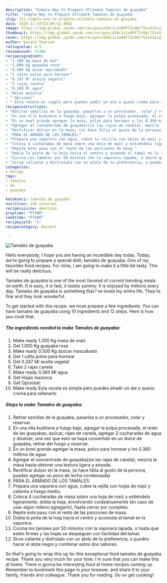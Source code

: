 ```yaml
---
description: "Simple Way to Prepare Ultimate Tamales de guayaba"
title: "Simple Way to Prepare Ultimate Tamales de guayaba"
slug: 211-simple-way-to-prepare-ultimate-tamales-de-guayaba
date: 2020-11-15T23:09:53.998Z
image: https://img-global.cpcdn.com/recipes/d36c1c1e09f72c08/751x532cq70/tamales-de-guayaba-foto-principal.jpg
thumbnail: https://img-global.cpcdn.com/recipes/d36c1c1e09f72c08/751x532cq70/tamales-de-guayaba-foto-principal.jpg
cover: https://img-global.cpcdn.com/recipes/d36c1c1e09f72c08/751x532cq70/tamales-de-guayaba-foto-principal.jpg
author: Gerald Pearson
ratingvalue: 4.5
reviewcount: 31386
recipeingredient:
- "1.200 Kg masa de maz"
- "1.000 Kg guayaba rosa"
- "0.500 Kg azcar mascabado"
- "1 cdita polvo para hornear"
- "0.247 Ml aceite vegetal"
- "2 rajas canela"
- "0.360 Ml agua"
- "Hojas mazorca"
- " Opcional"
- " Esta receta es simple pero puedes aadir un ate o queso crema para rellenarlo"
recipeinstructions:
- "Retirar semillas de la guayaba, pasarlas a un procesador, colar y reservar."
- "En una olla budinera a fuego bajo, agregar la pulpa procesada, el resto de las guayabas, azúcar, rajas de canela, agregar 2 cucharadas de agua y disolver, una vez que esto se haya convertido en un dulce de guayaba, retirar del fuego y reservar."
- "En un bowl grande agregar la masa, polvo para hornear y los 0.360 militros de agua."
- "Agregar el concentrado de guayaba(sin las rajas de canela), mezcla la masa hasta obtener una textura ligera y aireada."
- "Rectificar dulzor en la masa, (si hace falta al gusto de la persona, puedes agregar un poco de leche condensada)."
- "PARA EL ARMADO DE LOS TAMALES:"
- "Prepara una vaporera con agua, cubre la rejilla con hojas de maíz y calienta a fuego medio."
- "Coloca 4 cucharadas de masa sobre una hoja de maíz y extiéndela ligeramente, dobla la hoja, envolviendo cuidadosamente (en caso de usar algún relleno agregarlo), hasta cerrar por completo."
- "Repite este paso con el resto de las porciones de masa."
- "Dobla la pinta de la hoja hacia el centro y acomoda el tamal en la vaporera."
- "Cocina los tamales por 50 minutos con la vaporera tapada, o hasta que estén firmes y las hojas se despeguen con facilidad del tamal."
- "Sirve caliente y disfrutalo con un atole de tu preferencia, o puedes hacer el atole negro y combinar estos dos sabores."
categories:
- Recipe
tags:
- tamales
- de
- guayaba

katakunci: tamales de guayaba 
nutrition: 249 calories
recipecuisine: American
preptime: "PT30M"
cooktime: "PT40M"
recipeyield: "1"
recipecategory: Dessert

---
```



![Tamales de guayaba](https://img-global.cpcdn.com/recipes/d36c1c1e09f72c08/751x532cq70/tamales-de-guayaba-foto-principal.jpg)

Hello everybody, I hope you are having an incredible day today. Today, we're going to prepare a special dish, tamales de guayaba. One of my favorites food recipes. For mine, I am going to make it a little bit tasty. This will be really delicious.

Tamales de guayaba is one of the most favored of current trending meals on earth. It is easy, it is fast, it tastes yummy. It is enjoyed by millions every day. Tamales de guayaba is something that I've loved my entire life. They're fine and they look wonderful.




To get started with this recipe, we must prepare a few ingredients. You can have tamales de guayaba using 10 ingredients and 12 steps. Here is how you cook that.

<!--inarticleads1-->

##### The ingredients needed to make Tamales de guayaba:

1. Make ready 1.200 Kg masa de maíz
1. Get 1.000 Kg guayaba rosa
1. Make ready 0.500 Kg azúcar mascabado
1. Get 1 cdita polvo para hornear
1. Get 0.247 Ml aceite vegetal
1. Take 2 rajas canela
1. Make ready 0.360 Ml agua
1. Get Hojas mazorca
1. Get  Opcional:
1. Make ready  Esta receta es simple pero puedes añadir un ate o queso crema para rellenarlo




<!--inarticleads2-->

##### Steps to make Tamales de guayaba:

1. Retirar semillas de la guayaba, pasarlas a un procesador, colar y reservar.
1. En una olla budinera a fuego bajo, agregar la pulpa procesada, el resto de las guayabas, azúcar, rajas de canela, agregar 2 cucharadas de agua y disolver, una vez que esto se haya convertido en un dulce de guayaba, retirar del fuego y reservar.
1. En un bowl grande agregar la masa, polvo para hornear y los 0.360 militros de agua.
1. Agregar el concentrado de guayaba(sin las rajas de canela), mezcla la masa hasta obtener una textura ligera y aireada.
1. Rectificar dulzor en la masa, (si hace falta al gusto de la persona, puedes agregar un poco de leche condensada).
1. PARA EL ARMADO DE LOS TAMALES:
1. Prepara una vaporera con agua, cubre la rejilla con hojas de maíz y calienta a fuego medio.
1. Coloca 4 cucharadas de masa sobre una hoja de maíz y extiéndela ligeramente, dobla la hoja, envolviendo cuidadosamente (en caso de usar algún relleno agregarlo), hasta cerrar por completo.
1. Repite este paso con el resto de las porciones de masa.
1. Dobla la pinta de la hoja hacia el centro y acomoda el tamal en la vaporera.
1. Cocina los tamales por 50 minutos con la vaporera tapada, o hasta que estén firmes y las hojas se despeguen con facilidad del tamal.
1. Sirve caliente y disfrutalo con un atole de tu preferencia, o puedes hacer el atole negro y combinar estos dos sabores.




So that's going to wrap this up for this exceptional food tamales de guayaba recipe. Thank you very much for your time. I'm sure that you can make this at home. There is gonna be interesting food at home recipes coming up. Remember to bookmark this page in your browser, and share it to your family, friends and colleague. Thank you for reading. Go on get cooking!
